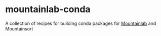 # mountainlab-conda

A collection of recipes for building conda packages for [Mountainlab](https://github.com/flatironinstitute/mountainlab-js) and Mountainsort
